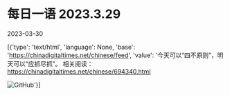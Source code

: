 # 每日一语 2023.3.29

2023-03-30

[{'type': 'text/html', 'language': None, 'base': 'https://chinadigitaltimes.net/chinese/feed', 'value': '今天可以“四不原则”，明天可以“应抓尽抓”。  相关阅读：https://chinadigitaltimes.net/chinese/694340.html  

![GitHub](https://chinadigitaltimes.net/chinese/files/2023/03/2023.3.29.jpg)'}]